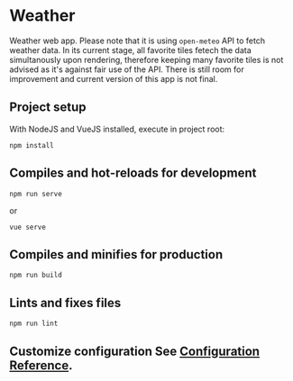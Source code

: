 # Weather

Weather web app. Please note that it is using `open-meteo` API to fetch weather data. 
In its current stage, all favorite tiles fetech the data simultanously upon rendering, therefore keeping many favorite tiles is not advised as it's against fair use of the API. There is still room for improvement and current version of this app is not final.

## Project setup

With NodeJS and VueJS installed, execute in project root: 

    npm install 

## Compiles and hot-reloads for development 

    npm run serve
or 

    vue serve

## Compiles and minifies for production

    npm run build 

## Lints and fixes files 

    npm run lint 

## Customize configuration See [Configuration Reference](https://cli.vuejs.org/config/).